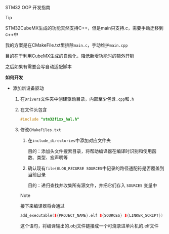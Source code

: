STM32 OOP 开发指南

> [!TIP]
>
> STM32CubeMX生成的功能天然支持C++，但是main只支持.c，需要手动迁移到c++中
>
> 我的方案是在CMakeFile.txt里排除`main.c`，手动维护`main.cpp`
>
> 目的在于利用CubeMX生成的自动化，降低新增功能时的额外开销
>
> 之后如果有需要会写自动适配脚本

**如何开发**

- 添加新设备驱动

  1. 在`Drivers`文件夹中创建驱动目录，内部至少包含`.cpp`和`.h`

  2. 在文件头包含

     ```c++
     #include "stm32f1xx_hal.h"
     ```

  3. 修改`CMakeFiles.txt`

     1. 在`include_directories`中添加对应文件夹

        目的：添加头文件搜索目录，将帮助编译器在编译时识别和使用函数、类型、宏声明等

     2. 确认现有`file(GLOB_RECURSE SOURCES`中记录的路径通配符是否覆盖到当前目录

        目的：递归查找并收集所有源文件，并把它们存入 `SOURCES` 变量中

     > [!NOTE]
     >
     > 接下来编译器将会通过
     >
     > ```c++
     > add_executable(${PROJECT_NAME}.elf ${SOURCES} ${LINKER_SCRIPT})
     > ```
     >
     > 这个语句，将编译输出的.obj文件链接成一个可烧录进单片机的.elf文件